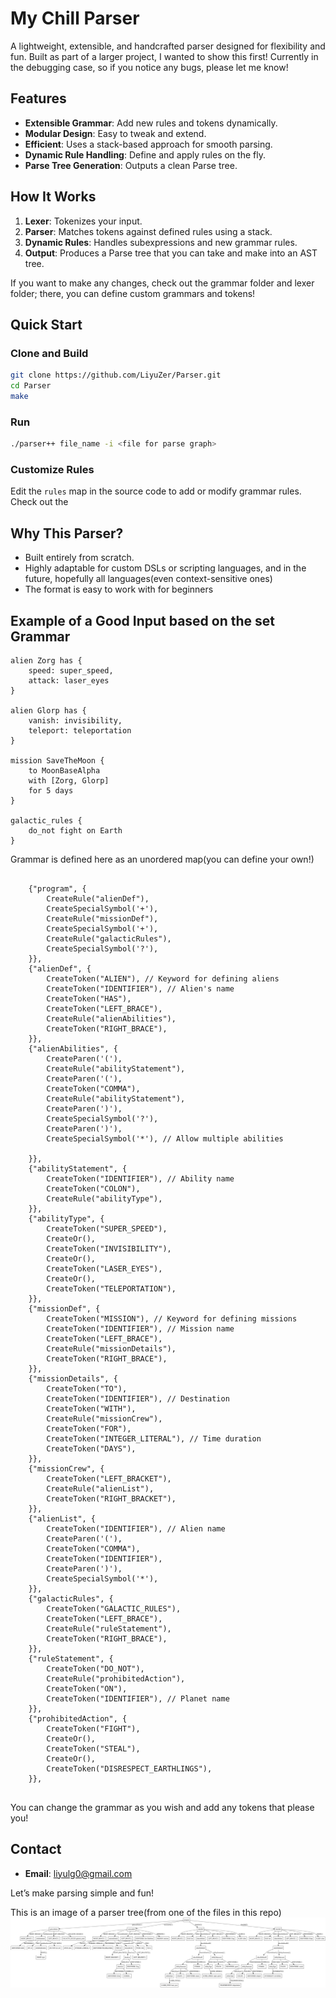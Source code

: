 # My Chill Parser

A lightweight, extensible, and handcrafted parser designed for flexibility and fun. Built as part of a larger project, I wanted to show this first!
Currently in the debugging case, so if you notice any bugs, please let me know! 

## Features

- **Extensible Grammar**: Add new rules and tokens dynamically.
- **Modular Design**: Easy to tweak and extend.
- **Efficient**: Uses a stack-based approach for smooth parsing.
- **Dynamic Rule Handling**: Define and apply rules on the fly.
- **Parse Tree Generation**: Outputs a clean Parse tree.

## How It Works

1. **Lexer**: Tokenizes your input.
2. **Parser**: Matches tokens against defined rules using a stack.
3. **Dynamic Rules**: Handles subexpressions and new grammar rules.
4. **Output**: Produces a Parse tree that you can take and make into an AST tree.

If you want to make any changes, check out the grammar folder and lexer folder; there, you can define custom grammars and tokens!
## Quick Start

### Clone and Build

```bash
git clone https://github.com/LiyuZer/Parser.git
cd Parser
make
```

### Run

```bash
./parser++ file_name -i <file for parse graph>
```

### Customize Rules

Edit the `rules` map in the source code to add or modify grammar rules.
Check out the 

## Why This Parser?

- Built entirely from scratch.
- Highly adaptable for custom DSLs or scripting languages, and in the future, hopefully all languages(even context-sensitive ones)
- The format is easy to work with for beginners

## Example of a Good Input based on the set Grammar
```
alien Zorg has {
    speed: super_speed,
    attack: laser_eyes
}

alien Glorp has {
    vanish: invisibility,
    teleport: teleportation
}

mission SaveTheMoon {
    to MoonBaseAlpha
    with [Zorg, Glorp]
    for 5 days
}

galactic_rules {
    do_not fight on Earth
}
```

Grammar is defined here as an unordered map(you can define your own!)
```

    {"program", {
        CreateRule("alienDef"),
        CreateSpecialSymbol('+'),
        CreateRule("missionDef"),
        CreateSpecialSymbol('+'),
        CreateRule("galacticRules"),
        CreateSpecialSymbol('?'),
    }},
    {"alienDef", {
        CreateToken("ALIEN"), // Keyword for defining aliens
        CreateToken("IDENTIFIER"), // Alien's name
        CreateToken("HAS"),
        CreateToken("LEFT_BRACE"),
        CreateRule("alienAbilities"),
        CreateToken("RIGHT_BRACE"),
    }},
    {"alienAbilities", {
        CreateParen('('),
        CreateRule("abilityStatement"),
        CreateParen('('),
        CreateToken("COMMA"),
        CreateRule("abilityStatement"),
        CreateParen(')'),
        CreateSpecialSymbol('?'),
        CreateParen(')'),
        CreateSpecialSymbol('*'), // Allow multiple abilities

    }},
    {"abilityStatement", {
        CreateToken("IDENTIFIER"), // Ability name
        CreateToken("COLON"),
        CreateRule("abilityType"),
    }},
    {"abilityType", {
        CreateToken("SUPER_SPEED"),
        CreateOr(),
        CreateToken("INVISIBILITY"),
        CreateOr(),
        CreateToken("LASER_EYES"),
        CreateOr(),
        CreateToken("TELEPORTATION"),
    }},
    {"missionDef", {
        CreateToken("MISSION"), // Keyword for defining missions
        CreateToken("IDENTIFIER"), // Mission name
        CreateToken("LEFT_BRACE"),
        CreateRule("missionDetails"),
        CreateToken("RIGHT_BRACE"),
    }},
    {"missionDetails", {
        CreateToken("TO"),
        CreateToken("IDENTIFIER"), // Destination
        CreateToken("WITH"),
        CreateRule("missionCrew"),
        CreateToken("FOR"),
        CreateToken("INTEGER_LITERAL"), // Time duration
        CreateToken("DAYS"),
    }},
    {"missionCrew", {
        CreateToken("LEFT_BRACKET"),
        CreateRule("alienList"),
        CreateToken("RIGHT_BRACKET"),
    }},
    {"alienList", {
        CreateToken("IDENTIFIER"), // Alien name
        CreateParen('('),
        CreateToken("COMMA"),
        CreateToken("IDENTIFIER"),
        CreateParen(')'),
        CreateSpecialSymbol('*'),
    }},
    {"galacticRules", {
        CreateToken("GALACTIC_RULES"),
        CreateToken("LEFT_BRACE"),
        CreateRule("ruleStatement"),
        CreateToken("RIGHT_BRACE"),
    }},
    {"ruleStatement", {
        CreateToken("DO_NOT"),
        CreateRule("prohibitedAction"),
        CreateToken("ON"),
        CreateToken("IDENTIFIER"), // Planet name
    }},
    {"prohibitedAction", {
        CreateToken("FIGHT"),
        CreateOr(),
        CreateToken("STEAL"),
        CreateOr(),
        CreateToken("DISRESPECT_EARTHLINGS"),
    }},


```
You can change the grammar as you wish and add any tokens that please you!
## Contact

- **Email**: liyulg0@gmail.com

Let’s make parsing simple and fun!

This is an image of a parser tree(from one of the files in this repo) 
![Parse Tree!](assets/image.png)

